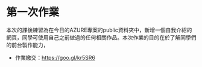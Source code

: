 # 第一次作業

本次的課後練習為在今日的AZURE專案的public資料夾中，新增一個自我介紹的網頁，同學可使用自己之前做過的任何相關作品。本次作業的目的在於了解同學們的前台製作能力，

* 作業繳交：https://goo.gl/kr5SR6